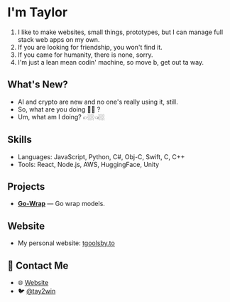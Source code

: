 # I'm Taylor

1. I like to make websites, small things, prototypes, but I can manage full stack web apps on my own.
2. If you are looking for friendship, you won't find it.
3. If you came for humanity, there is none, sorry.
4. I'm just a lean mean codin' machine, so move b, get out ta way.

## What's New?

* AI and crypto are new and no one's really using it, still. 
* So, what are you doing 🫵🏻 ?
* Um, what am I doing? 👉🏼👈🏼

## Skills
- Languages: JavaScript, Python, C#, Obj-C, Swift, C, C++
- Tools: React, Node.js, AWS, HuggingFace, Unity

## Projects
- **[Go-Wrap](https://go-wrap.com)** — Go wrap models.

## Website
- My personal website: [tgoolsby.to](https://tgoolsby.to)

## 📮 Contact Me
- 🌐 [Website](https://tgoolsby.to)
- 🐦 [@tay2win](https://x.com/tay2win)

